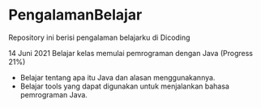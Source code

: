 # PengalamanBelajar
Repository ini berisi pengalaman belajarku di Dicoding

14 Juni 2021
Belajar kelas memulai pemrograman dengan Java (Progress 21%)
  * Belajar tentang apa itu Java dan alasan menggunakannya.
  * Belajar tools yang dapat digunakan untuk menjalankan bahasa pemrograman Java.
